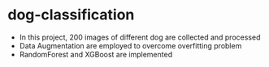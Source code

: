 # dog-classification
- In this project, 200 images of different dog are collected and processed
- Data Augmentation are employed to overcome overfitting problem
- RandomForest and XGBoost are implemented
